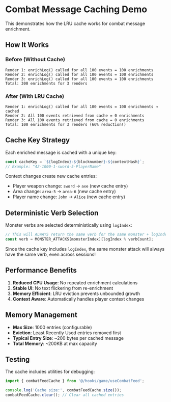 # Combat Message Caching Demo

This demonstrates how the LRU cache works for combat message enrichment.

## How It Works

### Before (Without Cache)
```
Render 1: enrichLog() called for all 100 events = 100 enrichments
Render 2: enrichLog() called for all 100 events = 100 enrichments  
Render 3: enrichLog() called for all 100 events = 100 enrichments
Total: 300 enrichments for 3 renders
```

### After (With LRU Cache)
```
Render 1: enrichLog() called for all 100 events = 100 enrichments → cached
Render 2: All 100 events retrieved from cache = 0 enrichments
Render 3: All 100 events retrieved from cache = 0 enrichments  
Total: 100 enrichments for 3 renders (66% reduction!)
```

## Cache Key Strategy

Each enriched message is cached with a unique key:
```typescript
const cacheKey = `${logIndex}-${blocknumber}-${contextHash}`;
// Example: "42-1000-1-sword-5-PlayerName"
```

Context changes create new cache entries:
- Player weapon change: `sword` → `axe` (new cache entry)
- Area change: `area-5` → `area-6` (new cache entry) 
- Player name change: `John` → `Alice` (new cache entry)

## Deterministic Verb Selection

Monster verbs are selected deterministically using `logIndex`:
```typescript
// This will ALWAYS return the same verb for the same monster + logIndex
const verb = MONSTER_ATTACKS[monsterIndex][logIndex % verbCount];
```

Since the cache key includes `logIndex`, the same monster attack will always have the same verb, even across sessions!

## Performance Benefits

1. **Reduced CPU Usage**: No repeated enrichment calculations
2. **Stable UI**: No text flickering from re-enrichment  
3. **Memory Efficient**: LRU eviction prevents unbounded growth
4. **Context Aware**: Automatically handles player context changes

## Memory Management

- **Max Size**: 1000 entries (configurable)
- **Eviction**: Least Recently Used entries removed first
- **Typical Entry Size**: ~200 bytes per cached message
- **Total Memory**: ~200KB at max capacity

## Testing

The cache includes utilities for debugging:
```typescript
import { combatFeedCache } from '@/hooks/game/useCombatFeed';

console.log('Cache size:', combatFeedCache.size());
combatFeedCache.clear(); // Clear all cached entries
```